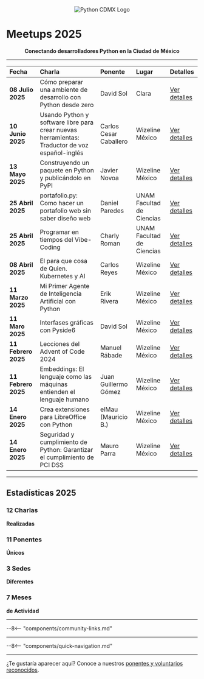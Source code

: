 <div align="center">
  <img src="/images/logo.png" alt="Python CDMX Logo">
</div>

# Meetups 2025 <i class="fas fa-calendar-alt"></i>

<div align="center">
  <b>Conectando desarrolladores Python en la Ciudad de México</b>
</div>

---

| <i class="fas fa-calendar"></i> **Fecha** | <i class="fas fa-microphone"></i> **Charla** | <i class="fas fa-user"></i> **Ponente** | <i class="fas fa-map-marker-alt"></i> **Lugar** | <i class="fas fa-link"></i> **Detalles** |
|:---|:---|:---|:---|:---|
| **08 Julio 2025** | Cómo preparar una ambiente de desarrollo con Python desde zero | David Sol | Clara | [Ver detalles](202507-julio) |
| **10 Junio 2025** | Usando Python y software libre para crear nuevas herramientas: Traductor de voz español-inglés | Carlos Cesar Caballero | Wizeline México | [Ver detalles](202506-junio) |
| **13 Mayo 2025** | Construyendo un paquete en Python y publicándolo en PyPI | Javier Novoa | Wizeline México | [Ver detalles](202505-mayo) |
| **25 Abril 2025** | portafolio.py: Como hacer un portafolio web sin saber diseño web | Daniel Paredes | UNAM Facultad de Ciencias | [Ver detalles](202504-abril) |
| **25 Abril 2025** | Programar en tiempos del Vibe-Coding | Charly Roman | UNAM Facultad de Ciencias | [Ver detalles](202504-abril) |
| **08 Abril 2025** | El para que cosa de Quien. Kubernetes y AI | Carlos Reyes | Wizeline México | [Ver detalles](202504-abril) |
| **11 Marzo 2025** | Mi Primer Agente de Inteligencia Artificial con Python | Erik Rivera | Wizeline México | [Ver detalles](202503-marzo) |
| **11 Maro 2025** | Interfases gráficas con Pyside6 | David Sol | Wizeline México | [Ver detalles](202503-marzo) |
| **11 Febrero 2025** | Lecciones del Advent of Code 2024 | Manuel Rábade | Wizeline México | [Ver detalles](202502-febrero) |
| **11 Febrero 2025** | Embeddings: El lenguaje como las máquinas entienden el lenguaje humano | Juan Guillermo Gómez | Wizeline México | [Ver detalles](202502-febrero) |
| **14 Enero 2025** | Crea extensiones para LibreOffice con Python | elMau (Mauricio B.) | Wizeline México | [Ver detalles](202501-enero) |
| **14 Enero 2025** | Seguridad y cumplimiento de Python: Garantizar el cumplimiento de PCI DSS | Mauro Parra | Wizeline México | [Ver detalles](202501-enero) |

---

## <i class="fas fa-star"></i> Estadísticas 2025

<div class="stats-grid">

<div class="stat-card">
  <h3><i class="fas fa-microphone"></i> 12 Charlas</h3>
  <p><b>Realizadas</b></p>
</div>

<div class="stat-card">
  <h3><i class="fas fa-users"></i> 11 Ponentes</h3>
  <p><b>Únicos</b></p>
</div>

<div class="stat-card">
  <h3><i class="fas fa-map-marker-alt"></i> 3 Sedes</h3>
  <p><b>Diferentes</b></p>
</div>

<div class="stat-card">
  <h3><i class="fas fa-calendar"></i> 7 Meses</h3>
  <p><b>de Actividad</b></p>
</div>

</div>


---

--8<-- "components/community-links.md"

---

--8<-- "components/quick-navigation.md"

---

¿Te gustaría aparecer aquí? Conoce a nuestros [ponentes y voluntarios reconocidos](/comunidad/como-contribuir/).
